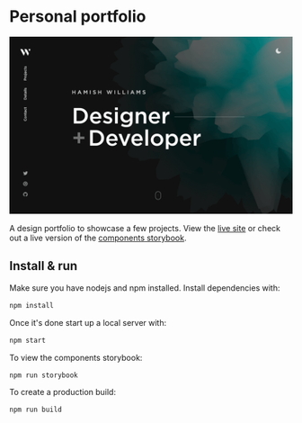 # Personal portfolio

[![Site preview](/public/social-image.png)](https://jahneer.ninja)

A design portfolio to showcase a few projects. View the [live site](https://jahneer.ninja) or check out a live version of the [components storybook](https://storybook.jahneer.ninja).

## Install & run

Make sure you have nodejs and npm installed. Install dependencies with:

```bash
npm install
```

Once it's done start up a local server with:

```bash
npm start
```

To view the components storybook:

```bash
npm run storybook
```

To create a production build:

```bash
npm run build
```
